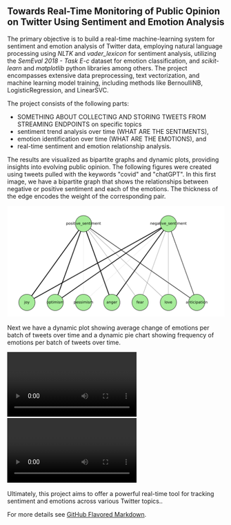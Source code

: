 ## Towards Real-Time Monitoring of Public Opinion on Twitter Using Sentiment and Emotion Analysis

The primary objective is to build a real-time machine-learning system for sentiment and emotion analysis of Twitter data, employing natural language processing using *NLTK* and *vader_lexicon* for sentiment analysis, utilizing the *SemEval 2018 - Task E-c* dataset for emotion classification, and *scikit-learn* and *matplotlib* python libraries among others. The project encompasses extensive data preprocessing, text vectorization, and machine learning model training, including methods like BernoulliNB, LogisticRegression, and LinearSVC. 

The project consists of the following parts: 
- SOMETHING ABOUT COLLECTING AND STORING TWEETS FROM STREAMING ENDPOINTS on specific topics
- sentiment trend analysis over time (WHAT ARE THE SENTIMENTS), 
- emotion identification over time (WHAT ARE THE EMOTIONS), and
- real-time sentiment and emotion relationship analysis.

The results are visualized as bipartite graphs and dynamic plots, providing insights into evolving public opinion. The following figures were created using tweets pulled with the keywords "covid" and "chatGPT". In this first image, we have a bipartite graph that shows the relationships between negative or positive sentiment and each of the emotions. The thickness of the edge encodes the weight of the corresponding pair.

<img src="images/bipartiteCovid.jpg?raw=true"/>


Next we have a dynamic plot showing average change of emotions per batch of tweets over time and a dynamic pie chart showing frequency of emotions per batch of tweets over time. 

<video src="https://github.com/cdjidjev/cdjidjev.github.io/assets/40774209/12867180-6878-451b-b62d-1dfe56cd94e9" controls="controls" style="max-width: 500px;">
</video>

<video src="https://github.com/cdjidjev/cdjidjev.github.io/assets/40774209/7223d7d6-0841-4c0e-a28b-841bdbfd96e1" controls="controls" style="max-width: 500px;">
</video>





Ultimately, this project aims to offer a powerful real-time tool for tracking sentiment and emotions across various Twitter topics..


For more details see [GitHub Flavored Markdown](https://guides.github.com/features/mastering-markdown/).
